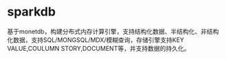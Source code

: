 sparkdb
=======

基于monetdb，构建分布式内存计算引擎，支持结构化数据、半结构化、非结构化数据，支持SQL/MONGSQL/MDX/模糊查询，存储引擎支持KEY VALUE,COULUMN STORY,DOCUMENT等，并支持数据的持久化。
